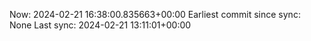 Now: 2024-02-21 16:38:00.835663+00:00 Earliest commit since sync: None Last sync: 2024-02-21 13:11:01+00:00

